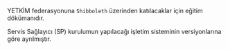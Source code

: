 

YETKİM federasyonuna `Shibboleth` üzerinden katılacaklar için eğitim dökümanıdır.

Servis Sağlayıcı (SP) kurulumun yapılacağı işletim sisteminin versiyonlarına göre ayrılmıştır.




